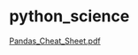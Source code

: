 # python_science

<a href='https://pandas.pydata.org/Pandas_Cheat_Sheet.pdf'>Pandas_Cheat_Sheet.pdf</a>
